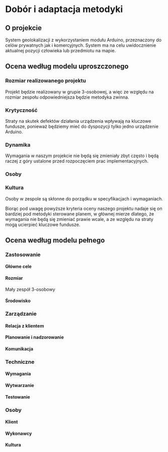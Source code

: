 # Dobór i adaptacja metodyki

## O projekcie

System geolokalizacji z wykorzystaniem modułu Arduino, przeznaczony do celów prywatnych jak i komercyjnych. System ma na celu uwidocznienie aktualnej pozycji człowieka lub przedmiotu na mapie.

## Ocena według modelu uproszczonego

### Rozmiar realizowanego projektu

Projekt będzie realizowany w grupie 3-osobowej, a więc ze względu na rozmiar zespołu odpowiedniejsza będzie metodyka zwinna.

### Krytyczność

Straty na skutek defektów działania urządzenia wpływają na kluczowe fundusze, ponieważ będziemy mieć do dyspozycji tylko jedno urządzenie Arduino.

### Dynamika

Wymagania w naszym projekcie nie będą się zmieniały zbyt często i będą raczej z góry ustalone przed rozpoczęciem prac implementacyjnych.

### Osoby 


### Kultura

Osoby w zespole są skłonne do porządku w specyfikacjach i wymaganiach.



Biorąc pod uwagę powyższe kryteria oceny naszego projektu nadaje się on bardziej pod metodyki sterowane planem, w głównej mierze dlatego, że wymagania nie będą się zmieniać prawie wcale, a ze względu na straty mogą ucierpieć kluczowe fundusze. 

## Ocena według modelu pełnego

### Zastosowanie

#### Główne cele


#### Rozmiar
Mały zespół 3-osobowy

####  Środowisko

### Zarządzanie

#### Relacja z klientem

#### Planowanie i nadzorowanie

#### Komunikacja

### Techniczne

#### Wymagania

#### Wytwarzanie

#### Testowanie

### Osoby

#### Klient

#### Wykonawcy 

#### Kultura
<!--stackedit_data:
eyJoaXN0b3J5IjpbLTExNjcwMTY1OTQsMjI1MzkyNTY2LDE3ND
MwNDY2MTYsLTMxNzg2NjgxLC0xMTY3Nzc2NCwtMTkzNjc4OTI2
Niw5OTk0NTE0LC04NjQzODM3ODJdfQ==
-->